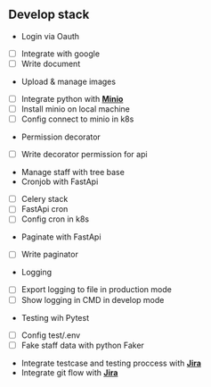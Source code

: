 ## Develop stack
- Login via Oauth
- [ ] Integrate with google
- [ ] Write document
- Upload & manage images
- [ ] Integrate python with [**Minio**](https://min.io/)
- [ ] Install minio on local machine
- [ ] Config connect to minio in k8s
- Permission decorator
- [ ] Write decorator permission for api
- Manage staff with tree base
- Cronjob with FastApi
- [ ] Celery stack
- [ ] FastApi cron
- [ ] Config cron in k8s
- Paginate with FastApi
- [ ] Write paginator
- Logging
- [ ] Export logging to file in production mode 
- [ ] Show logging in CMD in develop mode 
- Testing wih Pytest
- [ ] Config test/.env
- [ ] Fake staff data with python Faker
- Integrate testcase and testing proccess with [**Jira**](http://jira.teko.vn/)
- Integrate git flow with [**Jira**](http://jira.teko.vn/)
